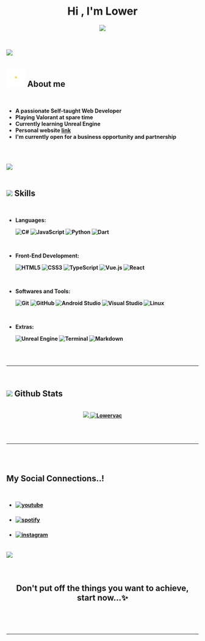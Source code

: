 
<h1 align="center"><b>Hi , I'm Lower </h1>

<p align="center">
<img src="https://readme-typing-svg.herokuapp.com?font=Time+New+Roman&color=cyan&size=25&center=true&vCenter=true&width=600&height=100&lines=Self-taught+Web+Developer,;Active+Learner/Researcher,;Love+to+learn+new+stuffs..<3"></a>
</p>


<br>

![](https://komarev.com/ghpvc/?username=LowervacV&label=Profile+Visits)

	
## <picture><img src = "./img/star.gif" width = 50px></picture> **About me**

<br>

- A passionate Self-taught Web Developer
- Playing Valorant at spare time
- Currently learning Unreal Engine
- Personal website [link](https://www.lower.dev)
- I'm currently open for a business opportunity and partnership

<br><br>

<img src="https://user-images.githubusercontent.com/73097560/115834477-dbab4500-a447-11eb-908a-139a6edaec5c.gif"><br><br>

## <img src="https://media2.giphy.com/media/QssGEmpkyEOhBCb7e1/giphy.gif?cid=ecf05e47a0n3gi1bfqntqmob8g9aid1oyj2wr3ds3mg700bl&rid=giphy.gif" width ="25"><b> Skills</b>
<br>

<p align="center">

- **Languages**:
    
    ![C#](https://img.shields.io/badge/c%23-%23239120.svg?style=for-the-badge&logo=c-sharp&logoColor=white)
    ![JavaScript](https://img.shields.io/badge/JavaScript%20-%23F7DF1E.svg?style=for-the-badge&logo=javascript&logoColor=black)
    ![Python](https://img.shields.io/badge/Python%20-%2314354C.svg?style=for-the-badge&logo=python&logoColor=white)
    ![Dart](https://img.shields.io/badge/dart-%230175C2.svg?style=for-the-badge&logo=dart&logoColor=white)

<br>   
    
- **Front-End Development**:

   ![HTML5](https://img.shields.io/badge/HTML5%20-%23E34F26.svg?style=for-the-badge&logo=html5&logoColor=white)
   ![CSS3](https://img.shields.io/badge/CSS%20-%231572B6.svg?style=for-the-badge&logo=css3&logoColor=white)
   ![TypeScript](https://img.shields.io/badge/typescript-%23007ACC.svg?style=for-the-badge&logo=typescript&logoColor=white)
   ![Vue.js](https://img.shields.io/badge/vuejs-%2335495e.svg?style=for-the-badge&logo=vuedotjs&logoColor=%234FC08D)
   ![React](https://img.shields.io/badge/react-%2320232a.svg?style=for-the-badge&logo=react&logoColor=%2361DAFB)
<br>

- **Softwares and Tools**:

    ![Git](https://img.shields.io/badge/git-%23F05033.svg?style=for-the-badge&logo=git&logoColor=white)
    ![GitHub](https://img.shields.io/badge/github-%23121011.svg?style=for-the-badge&logo=github&logoColor=white)
    ![Android Studio](https://img.shields.io/badge/Android%20Studio-3DDC84.svg?style=for-the-badge&logo=android-studio&logoColor=white)
    ![Visual Studio](https://img.shields.io/badge/Visual%20Studio-5C2D91.svg?style=for-the-badge&logo=visual-studio&logoColor=white)
    ![Linux](https://img.shields.io/badge/Linux-FCC624?style=for-the-badge&logo=linux&logoColor=black) 

<br>

- **Extras**:

    ![Unreal Engine](https://img.shields.io/badge/unrealengine-%23313131.svg?style=for-the-badge&logo=unrealengine&logoColor=white)
    ![Terminal](https://img.shields.io/badge/Terminal-%23054020?style=for-the-badge&logo=gnu-bash&logoColor=white)
    ![Markdown](https://img.shields.io/badge/markdown-%23000000.svg?style=for-the-badge&logo=markdown&logoColor=white)   


</p>

<br>
<br>

-----

<br>


## <img src="https://media.giphy.com/media/iY8CRBdQXODJSCERIr/giphy.gif" width="35"><b> Github Stats </b>
<br>

<div align="center">

<a href="https://github.com/Lowervac/">
  <img src="https://github-readme-stats.vercel.app/api?username=Lowervac&include_all_commits=true&count_private=true&show_icons=true&line_height=20&title_color=7A7ADB&icon_color=2234AE&text_color=D3D3D3&bg_color=0,000000,130F40" width="450"/>
  <img src="https://github-readme-stats.vercel.app/api/top-langs?username=Lowervac&show_icons=true&locale=en&layout=compact&line_height=20&title_color=7A7ADB&icon_color=2234AE&text_color=D3D3D3&bg_color=0,000000,130F40" width="375"  alt="Lowervac"/>

</a>
</div>

<br>
<br>
<br>

-----

<br>
<br>

## <b> My Social Connections..!</b>

<br>
<div align='left'>

<ul>
<li>
<a href="https://youtube.com/@lower" target="_blank">
<img src="https://img.shields.io/badge/youtube:  lower-%2300acee.svg?color=c4302b&style=for-the-badge&logo=youtube&logoColor=white" alt=youtube style="margin-bottom: 5px;"/>
</a>
</li>
<br>
<li>
<a href="https://sptfy.com/lower" target="_blank">
<img src="https://img.shields.io/badge/spotify:  lower-%2300acee.svg?color=1DB954&style=for-the-badge&logo=spotify&logoColor=white" alt=spotify style="margin-bottom: 5px;"/>
</a>
</li>
<br>
<li>
<a href="https://instagram.com/Lowervac" target="_blank">
<img src="https://img.shields.io/badge/instagram:  lower-%2300acee.svg?color=4c68d7&style=for-the-badge&logo=instagram&logoColor=white" alt=instagram style="margin-bottom: 5px;"/>
</a>
</li>
</ul>
</div>

<br>
<img src="https://user-images.githubusercontent.com/73097560/115834477-dbab4500-a447-11eb-908a-139a6edaec5c.gif">
<br>
<br>
<br>

<div align='center'>

## <b>Don't put off the things you want to achieve, start now...✨</b>

</div>
<br>
<br>
<br>

---
